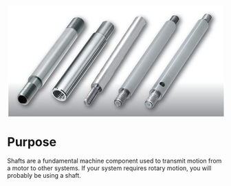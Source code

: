 <!-- TITLE: Shafts -->
<!-- SUBTITLE: The best way to turn things -->

![Shafts](/uploads/shafts.png "Shafts")

# Purpose
Shafts are a fundamental machine component used to transmit motion from a motor to other systems. If your system requires rotary motion, you will probably be using a shaft.